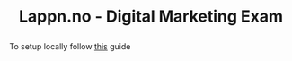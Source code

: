 <h1 align="center">

  Lappn.no - Digital Marketing Exam
</h1


<h4 align="center">
  To setup locally follow <a href="https://gist.github.com/hootlex/da59b91c628a6688ceb1">this</a> guide

</h4>
